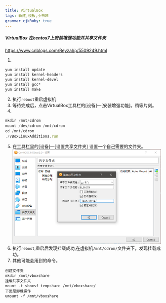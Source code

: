```yaml
---
title: VirtualBox
tags: 新建,模板,小书匠
grammar_cjkRuby: true
---
```



##### VirtualBox 在centos7上安装增强功能并共享文件夹
https://www.cnblogs.com/Reyzal/p/5509249.html

1. 
``` shell
yum install update
yum install kernel-headers
yum install kernel-devel
yum install gcc* 
yum install make
```
2. 执行`reboot`重启虚拟机
3. 等待完成后，点击VirtualBox工具栏的\[设备\]—\[安装增强功能\]。稍等片刻。
4. 

``` javascript
mkdir /mnt/cdrom
mount /dev/cdrom /mnt/cdrom
cd /mnt/cdrom
./VBoxLinuxAdditions.run
```
5. 在工具栏里的[设备]—[设置共享文件夹] 设置一个自己需要的文件夹。
![enter description here](./images/1567934502503.png)
6. 执行`reboot`,重启后发现挂载成功,在虚拟机`/mnt/cdrom/`文件夹下，发现挂载成功。
7. 其他可能会用到的命令。

``` 
创建文件夹
mkdir /mnt/vboxshare
挂载共享文件夹
mount -t vboxsf tempshare /mnt/vboxshare/
下面是卸载操作
umount -f /mnt/vboxshare
```